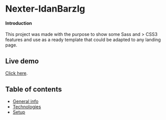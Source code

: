 ﻿# Nexter-IdanBarzIg

#### Introduction

This project was made with the purpose to show some Sass and > CSS3 features and use as a ready template that could be adapted to any landing page.

## Live demo

[Click here](https://idanbarzi.github.io/Nexter-IdanBarzI/).

## Table of contents
* [General info](#general-info)
* [Technologies](#technologies)
* [Setup](#setup)

